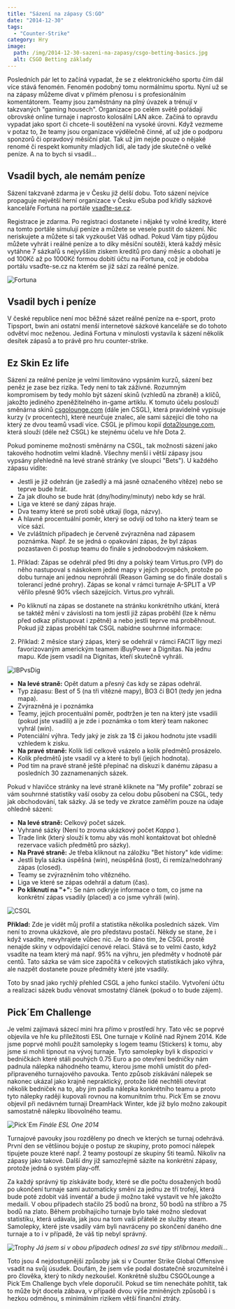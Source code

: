 ```yaml
---
title: "Sázení na zápasy CS:GO"
date: "2014-12-30"
tags: 
  - "Counter-Strike"
category: Hry
image:
  path: /img/2014-12-30-sazeni-na-zapasy/csgo-betting-basics.jpg
  alt: CSGO Betting základy
---
```


Posledních pár let to začíná vypadat, že se z elektronického sportu čím dál více stává fenomén. Fenomén podobný tomu normálnímu sportu. 
Nyní už se na zápasy můžeme dívat v přímém přenosu i s profesionálním komentátorem. Teamy jsou zaměstnány na plný úvazek a trénují v takzvaných "gaming housech". 
Organizace po celém světě pořádají obrovské online turnaje i naprosto kolosální LAN akce. Začíná to opravdu vypadat jako sport či chcete-li soutěžení na vysoké úrovni. 
Když vezmeme v potaz to, že teamy jsou organizace výdělečně činné, ať už jde o podporu sponzorů či opravdový měsíční plat. 
Tak už jim nejde pouze o nějaké renomé či respekt komunity mladých lidí, ale tady jde skutečně o velké peníze. A na to bych si vsadil...

## Vsadil bych, ale nemám peníze

Sázení takzvaně zdarma je v Česku již delší dobu. Toto sázení nejvíce propaguje největší herní organizace v Česku eSuba pod křídly sázkové kanceláře Fortuna na portále [vsaďte-se.cz](https://vsadte-se.cz/).

Registrace je zdarma. Po registraci dostanete i nějaké ty volné kredity, které na tomto portále simulují peníze a můžete se vesele pustit do sázení. Nic neriskujete a můžete si tak vyzkoušet Váš odhad. Pokud Vám tipy půjdou můžete vyhrát i reálné peníze a to díky měsíční soutěži, která každý měsíc vytáhne 7 sázkařů s nejvyšším ziskem kreditů pro daný měsíc a obohatí je od 100Kč až po 1000Kč formou dobití účtu na iFortuna, což je obdoba portálu vsaďte-se.cz na kterém se již sází za reálné peníze.

![Fortuna](/img/2014-12-30-sazeni-na-zapasy/fortuna.png)

## Vsadil bych i peníze

V české republice není moc běžné sázet reálné peníze na e-sport, proto Tipsport, bwin ani ostatní menší internetové sázkové kanceláře se do tohoto odvětví moc neženou. Jediná Fortuna v minulosti vystavila k sázení několik desítek zápasů a to právě pro hru counter-strike.

## Ez Skin Ez life

Sázení za reálné peníze je velmi limitováno vypsáním kurzů, sázení bez peněz je zase bez rizika. Tedy není to tak záživné. Rozumným kompromisem by tedy mohlo být sázení skinů (vzhledů na zbraně) a klíčů, jakožto jediného zpeněžitelného in-game artiklu. K tomuto účelu poslouží směnárna skinů [csgolounge.com](https://csgolounge.com/) (dále jen CSGL), která pravidelně vypisuje kurzy (v procentech), které neurčuje znalec, ale sami sázející dle toho na který ze dvou teamů vsadí více. CSGL je přímou kopií [dota2lounge.com](https://dota2lounge.com/), která slouží (déle než CSGL) ke stejnému účelu ve hře Dota 2.

Pokud pomineme možnosti směnárny na CSGL, tak možnosti sázení jako takového hodnotím velmi kladně. Všechny menší i větší zápasy jsou vypsány přehledně na levé straně stránky (ve sloupci "Bets"). U každého zápasu vidíte:

 - Jestli je již odehrán (je zašedlý a má jasně označeného vítěze) nebo se teprve bude hrát.
 - Za jak dlouho se bude hrát (dny/hodiny/minuty) nebo kdy se hrál.
 - Liga ve které se daný zápas hraje.
 - Dva teamy které se proti sobě utkají (loga, názvy).
 - A hlavně procentuální poměr, který se odvíjí od toho na který team se více sází.
 - Ve zvláštních případech je červeně zvýrazněna nad zápasem poznámka. Např. že se jedná o opakování zápas, že byl zápas pozastaven či postup teamu do finále s jednobodovým náskokem.

 1. Příklad: Zápas se odehrál před 9ti dny a polský team Virtus.pro (VP) do něho nastupoval s náskokem jedné mapy v jejich prospěch, protože po dobu turnaje ani jednou    neprohráli (Reason Gaming se do finále dostali s tolerancí jedné prohry). Zápas se konal v rámci turnaje A-SPLIT a VP věřilo přesně 90% všech sázejících. Virtus.pro vyhráli.
  - Po kliknutí na zápas se dostanete na stránku konkrétního utkání, která se taktéž mění v závislosti na tom jestli již zápas proběhl (lze k němu před odkaz přistupovat i zpětně) a nebo jestli teprve má proběhnout. Pokud již zápas proběhl tak CSGL nabídne souhrnné informace:

 2. Příklad: 2 měsíce starý zápas, který se odehrál v rámci FACIT ligy mezi favorizovaným americkým teamem iBuyPower a Dignitas. Na jednu mapu. Kde jsem vsadil na Dignitas, kteří skutečně vyhráli.

![IBPvsDig](/img/2014-12-30-sazeni-na-zapasy/ibp-vs-dig.png)

 - __Na levé straně:__ Opět datum a přesný čas kdy se zápas odehrál.
 - Typ zápasu: Best of 5 (na tři vítězné mapy), BO3 či BO1 (tedy jen jedna mapa).
 - Zvýrazněná je i poznámka
 - Teamy, jejich procentuální poměr, podtržen je ten na který jste vsadili (pokud jste vsadili) a je zde i poznámka o tom který team nakonec vyhrál (win).
 - Potenciální výhra. Tedy jaký je zisk za 1$ či jakou hodnotu jste vsadili vzhledem k zisku.
 - __Na pravé straně:__ Kolik lidí celkově vsázelo a kolik předmětů prosázelo.
 - Kolik předmětů jste vsadil vy a které to byli (jejich hodnota).
 - Pod tím na pravé straně ještě přepínač na diskuzi k danému zápasu a posledních 30 zaznamenaných sázek.

Pokud v hlavičce stránky na levé straně kliknete na "My profile" zobrazí se vám souhrnné statistiky vaší osoby za celou dobu působení na CSGL, tedy jak obchodování, tak sázky. Já se tedy ve zkratce zaměřím pouze na údaje ohledně sázení:

 - __Na levé straně:__ Celkový počet sázek.
 - Vyhrané sázky (Není to zrovna ukázkový počet *Kappa* ).
 - Trade link (který slouží k tomu aby vás mohl kontaktovat bot ohledně rezervace vašich předmětů pro sázky).
 - __Na Pravé straně:__ Je třeba kliknout na záložku "Bet history" kde vidíme:
 - Jestli byla sázka úspěšná (win), neúspěšná (lost), či remíza/nedohraný zápas (closed).
 - Teamy se zvýrazněním toho vítězného.
 - Liga ve které se zápas odehrál a datum (čas).
 - __Po kliknutí na "+":__ Se nám odkryje informace o tom, co jsme na konkrétní zápas vsadily (placed) a co jsme vyhráli (win).

 ![CSGL](/img/2014-12-30-sazeni-na-zapasy/csgl-profil.png)

__Příklad:__ Zde je vidět můj profil a statistika několika posledních sázek. Vím není to zrovna ukázkové, ale pro představu postačí.
Někdy se stane, že i když vsadíte, nevyhrajete vůbec nic. Je to dáno tím, že CSGL prostě nenajde skiny v odpovídající cenové relaci. Stává se to velmi často, když vsadíte na team který má např. 95% na výhru, jen předměty v hodnotě pár centů. Tato sázka se vám sice započítá v celkových statistikách jako výhra, ale nazpět dostanete pouze předměty které jste vsadily.

Toto by snad jako rychlý přehled CSGL a jeho funkcí stačilo. Vytvoření účtu a realizaci sázek budu věnovat smostatný článek (pokud o to bude zájem).

## Pick´Em Challenge

Je velmi zajímavá sázecí mini hra přímo v prostředí hry. Tato věc se poprvé objevila ve hře ku příležitosti ESL One turnaje v Kolíně nad Rýnem 2014. Kde jsme poprvé mohli použít samolepky s logem teamu (Stickers) k tomu, aby jsme si mohli tipnout na vývoj turnaje. Tyto samolepky byli k dispozici v bedničkách které stáli pouhých 0.75 Euro a po otevření bedničky nám padnula nálepka náhodného teamu, kterou jsme mohli umístit do před-připraveného turnajového pavouka. Tento způsob získávání nálepek se nakonec ukázal jako krajně nepraktický, protože lidé nechtěli otevírat několik bedniček na to, aby jim padla nálepka konkrétního teamu a proto tyto nálepky raději kupovali rovnou na komunitním trhu. Pick´Em se znovu objevil při nedávném turnaji DreamHack Winter, kde již bylo možno zakoupit samostatně nálepku libovolného teamu.

![Pick`Em](/img/2014-12-30-sazeni-na-zapasy/pick-em.png "Finále ESL One 2014")
_Finále ESL One 2014_

Turnajové pavouky jsou rozděleny po dnech ve kterých se turnaj odehrává. První den se většinou bojuje o postup ze skupiny, proto pomocí nálepek tipujete pouze které např. 2 teamy postoupí ze skupiny 5ti teamů. Nikoliv na zápasy jako takové. Další dny již samozřejmě sázíte na konkrétní zápasy, protože jedná o systém play-off.

Za každý správný tip získáváte body, které se dle počtu dosažených bodů po ukončení turnaje sami automaticky smění za jednu ze tří trofejí, která bude poté zdobit váš inventář a bude ji možno také vystavit ve hře jakožto medaili. V obou případech stačilo 25 bodů na bronz, 50 bodů na stříbro a 75 bodů na zlato. Během probíhajícího turnaje bylo také možno sledovat statistiku, která udávala, jak jsou na tom vaši přátelé ze služby steam. Samolepky, které jste vsadily vám byli navráceny po skončení daného dne turnaje a to i v případě, že váš tip nebyl správný.

![Trophy](/img/2014-12-30-sazeni-na-zapasy/pick-em-trophy.png)
_Já jsem si v obou případech odnesl za své tipy stříbrnou medaili..._

Toto jsou 4 nejdostupnější způsoby jak si v Counter Strike Global Offensive vsadit na svůj úsudek. Doufám, že jsem vše podal dostatečně srozumitelně i pro člověka, který to nikdy nezkoušel. Konkrétně službu CSGOLounge a Pick´Em Challenge bych vřele doporučil. Pokud se tím nenecháte pohltit, tak to může být docela zábava, v případě dvou výše zmíněných způsobů i s hezkou odměnou, s minimálním rizikem větší finanční ztráty.